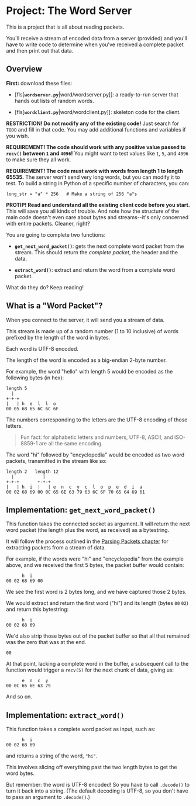 # Project: The Word Server

This is a project that is all about reading packets.

You'll receive a stream of encoded data from a server (provided) and
you'll have to write code to determine when you've received a complete
packet and then print out that data.

## Overview

**First:** download these files:

* [fls[**`wordserver.py`**|word/wordserver.py]]: a ready-to-run
  server that hands out lists of random words.

* [fls[**`wordclient.py`**|word/wordclient.py]]: skeleton code for the client.

**RESTRICTION! Do not modify any of the existing code!** Just search for
`TODO` and fill in that code. You may add additional functions and
variables if you wish.

**REQUIREMENT! The code should work with any positive value passed to
`recv()` between `1` and `4096`!** You might want to test values like
`1`, `5`, and `4096` to make sure they all work.

**REQUIREMENT! The code must work with words from length 1 to length
65535.** The server won't send very long words, but you can modify it to
test. To build a string in Python of a specific number of characters,
you can:

``` {.py}
long_str = "a" * 256   # Make a string of 256 "a"s
```

**PROTIP! Read and understand all the existing client code before you
start.** This will save you all kinds of trouble. And note how the
structure of the main code doesn't even care about bytes and
streams--it's only concerned with entire packets. Cleaner, right?

You are going to complete two functions:

* **`get_next_word_packet()`**: gets the next complete word packet from
  the stream. This should return the _complete packet_, the header and
  the data.

* **`extract_word()`**: extract and return the word from a complete word
  packet.

What do they do? Keep reading!

## What is a "Word Packet"?

When you connect to the server, it will send you a stream of data.

This stream is made up of a random number (1 to 10 inclusive) of words
prefixed by the length of the word in bytes.

Each word is UTF-8 encoded.

The length of the word is encoded as a big-endian 2-byte number.

For example, the word "hello" with length 5 would be encoded as the
following bytes (in hex):

``` {.default}
length 5
  |
+-+-+
|   | h  e  l  l  o
00 05 68 65 6C 6C 6F
```

The numbers corresponding to the letters are the UTF-8 encoding of those
letters.

> Fun fact: for alphabetic letters and numbers, UTF-8, ASCII, and
> ISO-8859-1 are all the same encoding.

The word "hi" followed by "encyclopedia" would be encoded as two word
packets, transmitted in the stream like so:

``` {.default}
length 2   length 12
  |           |
+-+-+       +-+-+
|   | h  i  |   | e  n  c  y  c  l  o  p  e  d  i  a
00 02 68 69 00 0C 65 6E 63 79 63 6C 6F 70 65 64 69 61
```

## Implementation: `get_next_word_packet()`

This function takes the connected socket as argument. It will return the
next word packet (the length plus the word, as received) as a
bytestring.

It will follow the process outlined in the [Parsing Packets
chapter](#parsing-packets) for extracting packets from a stream of data.

For example, if the words were "hi" and "encyclopedia" from the example
above, and we received the first 5 bytes, the packet buffer would
contain:

``` {.default}
      h  i  
00 02 68 69 00
```

We see the first word is 2 bytes long, and we have captured those 2
bytes.

We would extract and return the first word ("hi") and its length (bytes
`00` `02`) and return this bytestring:

``` {.default}
      h  i
00 02 68 69
```

We'd also strip those bytes out of the packet buffer so that all that
remained was the zero that was at the end.

``` {.default}
00
```

At that point, lacking a complete word in the buffer, a subsequent call
to the function would trigger a `recv(5)` for the next chunk of data,
giving us:

``` {.default}
      e  n  c  y
00 0C 65 6E 63 79
```

And so on.

## Implementation: `extract_word()`

This function takes a complete word packet as input, such as:

``` {.default}
      h  i
00 02 68 69
```

and returns a string of the word, `"hi"`.

This involves slicing off everything past the two length bytes to get
the word bytes.

But remember: the word is UTF-8 encoded! So you have to call `.decode()`
to turn it back into a string. (The default decoding is UTF-8, so you
don't have to pass an argument to `.decode()`.)

<!-- Rubric

55 points

-10 Code that was required to be unmodified was not modified
-5 Recv only called with 5 as the argument
-15 Function get_next_word_packet() returns only the next single complete packet as a bytestring
-5 Function get_next_word_packet() properly removes the complete single packet from the front of the global buffer
-5 Function get_next_word_packet() returns None when the connection was closed by the server
-5 Function extract_word() extracts the word from the packet
-10 Function extract_word() returns the word as a decoded UTF-8 string

 -->
